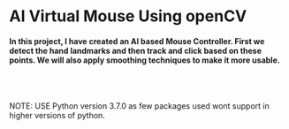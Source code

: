 # AI Virtual Mouse Using openCV

<div>
<h4>
In this project, I have created an AI based Mouse Controller. First we detect the hand landmarks and then track and click based on these points. We will also apply smoothing techniques to make it more usable.
</h4>

<br>
<br>



NOTE: USE Python version 3.7.0 as few packages used wont support in higher versions of python.

</div>

